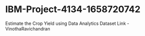 # IBM-Project-4134-1658720742
Estimate the Crop Yield using Data Analytics
Dataset Link -VinothaRavichandran
